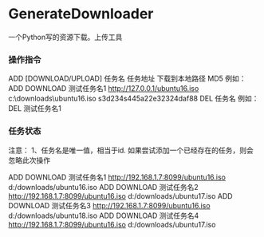 # GenerateDownloader
一个Python写的资源下载。上传工具
### 操作指令
ADD [DOWNLOAD/UPLOAD] 任务名 任务地址 下载到本地路径 MD5    例如： ADD DOWNLOAD 测试任务名1 http://127.0.0.1/ubuntu16.iso c:\downloads\ubuntu16.iso s3d234s445a22e32324daf88
DEL  任务名                                                      例如： DEL   测试任务名1


### 任务状态



注意：
1、任务名是唯一值，相当于id. 如果尝试添加一个已经存在的任务，则会忽略此次操作


ADD DOWNLOAD 测试任务名1 http://192.168.1.7:8099/ubuntu16.iso d:/downloads/ubuntu16.iso
ADD DOWNLOAD 测试任务名2 http://192.168.1.7:8099/ubuntu16.iso d:/downloads/ubuntu17.iso
ADD DOWNLOAD 测试任务名3 http://192.168.1.7:8099/ubuntu16.iso d:/downloads/ubuntu18.iso
ADD DOWNLOAD 测试任务名4 http://192.168.1.7:8099/ubuntu16.iso d:/downloads/ubuntu17.iso
